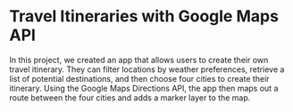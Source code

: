 # Travel Itineraries with Google Maps API

In this project, we created an app that allows users to create their own travel itinerary. They can filter locations by weather preferences, retrieve a list of potential destinations, and then choose four cities to create their itinerary. Using the Google Maps Directions API, the app then maps out a route between the four cities and adds a marker layer to the map.